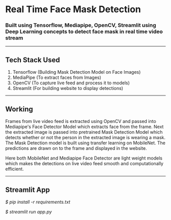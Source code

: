 # Real Time Face Mask Detection

### Built using Tensorflow, Mediapipe, OpenCV, Streamlit using Deep Learning concepts to detect face mask in real time video stream

<hr>

## Tech Stack Used

1. Tensorflow (Building Mask Detection Model on Face Images)
1. MediaPipe (To extract faces from Images)
1. OpenCV (To capture live feed and process it to models)
1. Streamlit (For building website to display detections)

<hr>

## Working

Frames from live video feed is extracted using OpenCV and passed into Mediapipe's Face Detector Model which extracts face from the frame. Next the extracted image is passed into pretrained Mask Detection Model which detects whether or not the person in the extracted image is wearing a mask.
The Mask Detection model is built using transfer learning on MobileNet. The predictions are drawn on to the frame and displayed in the website.

Here both MobileNet and Mediapipe Face Detector are light weight models which makes the detections on live video feed smooth and computationally efficient.

<hr>

## Streamlit App

*$ pip install -r requirements.txt*

*$ streamlit run app.py*
